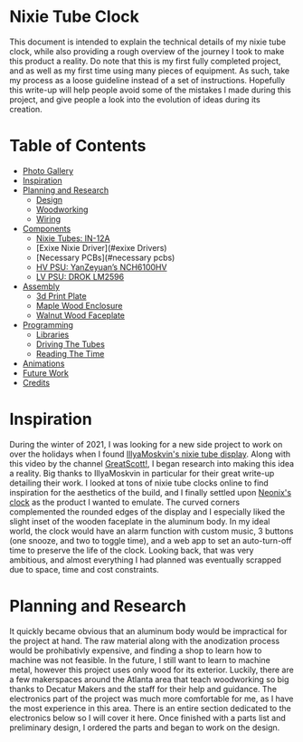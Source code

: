 # Nixie Tube Clock

This document is intended to explain the technical details of my nixie tube clock, while also providing a rough overview of the journey I took to make this product a reality. Do note that this is my first fully completed project, and as well as my first time using many pieces of equipment. As such, take my process as a loose guideline instead of a set of instructions. Hopefully this write-up will help people avoid some of the mistakes I made during this project, and give people a look into the evolution of ideas during its creation. 

# Table of Contents
*   [Photo Gallery](#photo-gallery)
*   [Inspiration](#inspiration)
*   [Planning and Research](#planning)
    *   [Design](#design)
    *   [Woodworking](#woodworking)
    *   [Wiring](#wiring)
 *   [Components](#components)
     *   [Nixie Tubes: IN-12A](#nixie-tubes-in-12a)
     *   [Exixe Nixie Driver](#exixe Drivers)
     *   [Necessary PCBs](#necessary pcbs)
       *   [HV PSU: YanZeyuan’s NCH6100HV](#hv-psu-yanzeyuans-nch6100hv)
       *   [LV PSU: DROK LM2596](#lv-psu-drok-lm2596)  
*   [Assembly](#assembly)
    *   [3d Print Plate](#3d-print-plate-for-pcbs)
    *   [Maple Wood Enclosure](#maple-wood-enclosure)
    *   [Walnut Wood Faceplate](#faceplate)
*   [Programming](#programming)
    *   [Libraries](#requirements)
    *   [Driving The Tubes](#tube-driving)
    *   [Reading The Time](#RTC)
*   [Animations](#animations)
*   [Future Work](#future-work)
*   [Credits](#credits)

# Inspiration
During the winter of 2021, I was looking for a new side project to work on over the holidays when I found [IllyaMoskvin's nixie tube display](https://github.com/IllyaMoskvin/nixie-counter). Along with this video by the channel [GreatScott!](https://www.youtube.com/watch?v=ObgmVNV1Kfg), I began research into making this idea a reality. Big thanks to IllyaMoskvin in particular for their great write-up detailing their work. I looked at tons of nixie tube clocks online to find inspiration for the aesthetics of the build, and I finally settled upon [Neonix's clock](https://www.neonix.one/en#buy) as the product I wanted to emulate. The curved corners complemented the rounded edges of the display and I especially liked the slight inset of the wooden faceplate in the aluminum body. In my ideal world, the clock would have an alarm function with custom music, 3 buttons (one snooze, and two to toggle time), and a web app to set an auto-turn-off time to preserve the life of the clock. Looking back, that was very ambitious, and almost everything I had planned was eventually scrapped due to space, time and cost constraints. 

# Planning and Research
It quickly became obvious that an aluminum body would be impractical for the project at hand. The raw material along with the anodization process would be prohibativly expensive, and finding a shop to learn how to machine was not feasible. In the future, I still want to learn to machine metal, however this project uses only wood for its exterior. Luckily, there are a few makerspaces around the Atlanta area that teach woodworking so big thanks to Decatur Makers and the staff for their help and guidance. The electronics part of the project was much more comfortable for me, as I have the most experience in this area. There is an entire section dedicated to the electronics below so I will cover it here. Once finished with a parts list and preliminary design, I ordered the parts and began to work on the design. 

